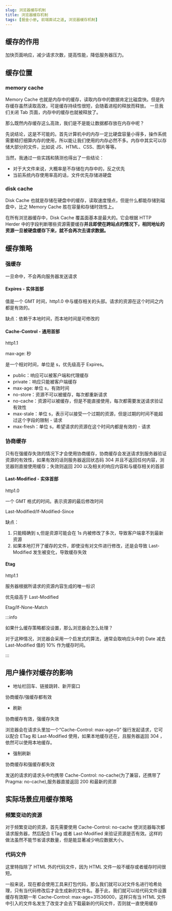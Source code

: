 ```yaml
---
slug: 浏览器缓存机制
title: 浏览器缓存机制
tags: [掘金小册, 前端面试之道, 浏览器缓存机制]
---
```


## 缓存的作用

加快页面响应，减少请求次数，提高性能，降低服务器压力。

## 缓存位置

### memory cache

Memory Cache 也就是内存中的缓存，读取内存中的数据肯定比磁盘快。但是内存缓存虽然读取高效，可是缓存持续性很短，会随着进程的释放而释放。 一旦我们关闭 Tab 页面，内存中的缓存也就被释放了。

那么既然内存缓存这么高效，我们是不是能让数据都存放在内存中呢？

先说结论，这是不可能的。首先计算机中的内存一定比硬盘容量小得多，操作系统需要精打细算内存的使用，所以能让我们使用的内存必然不多。内存中其实可以存储大部分的文件，比如说 JS、HTML、CSS、图片等等。

当然，我通过一些实践和猜测也得出了一些结论：

- 对于大文件来说，大概率是不存储在内存中的，反之优先
- 当前系统内存使用率高的话，文件优先存储进硬盘

### disk cache

Disk Cache 也就是存储在硬盘中的缓存，读取速度慢点，但是什么都能存储到磁盘中，比之 Memory Cache 胜在容量和存储时效性上。

在所有浏览器缓存中，Disk Cache 覆盖面基本是最大的。它会根据 HTTP Herder 中的字段判断哪些资源需要缓存**并且即使在跨站点的情况下，相同地址的资源一旦被硬盘缓存下来，就不会再次去请求数据。**

## 缓存策略

### 强缓存

一旦命中，不会再向服务器发送请求

#### Expires - 实体首部

值是一个 GMT 时间，http1.0 中与缓存相关的头部。请求的资源在这个时间之内都是有效的。

缺点：依赖于本地时间，而本地时间是可修改的

#### Cache-Control - 通用首部

http1.1

max-age: 秒

是一个相对时间，单位是 s，优先级高于 Expires。

- public：响应可以被客户端和代理缓存
- private：响应只能被客户端缓存
- max-age: 单位 s，有效时间
- no-store：资源不可以被缓存，每次都重新请求
- no-cache：资源可以被缓存，但是不能直接使用，每次都需要发送请求验证有效性
- max-stale：单位 s，表示可以接受一个过期的资源，但是过期的时间不能超过这个字段的限制 - 请求
- max-fresh：单位 s，希望请求的资源在这个时间内都是有效的 - 请求

### 协商缓存

只有在强缓存失效的情况下才会使用协商缓存，协商缓存会发送请求到服务器验证资源的有效性，如果有效的话则服务器返回状态码 304 并且不返回任何内容，浏览器则直接使用缓存；失效则返回 200 以及相关的响应内容和与缓存相关的首部

#### Last-Modified - 实体首部

http1.0

一个 GMT 格式的时间。表示资源的最后修改时间

Last-Modified/If-Modified-Since

缺点：

1. 只能精确到 s,但是资源可能会在 1s 内被修改了多次，导致客户端拿不到最新资源
2. 如果本地打开了缓存的文件，即使没有对文件进行修改，还是会导致 Last-Modified 发生被变化，导致缓存失效

#### Etag

http1.1

服务器根据所请求的资源内容生成的唯一标识

优先级高于 Last-Modified

Etag/If-None-Match

:::info

如果什么缓存策略都没设置，那么浏览器会怎么处理？

对于这种情况，浏览器会采用一个启发式的算法，通常会取响应头中的 Date 减去 Last-Modified 值的 10% 作为缓存时间。

:::

## 用户操作对缓存的影响

- 地址栏回车、链接跳转、新开窗口

协商缓存/强缓存都有效

- 刷新

协商缓存有效，强缓存失效

浏览器会在请求头里加一个“Cache-Control: max-age=0” 强行发起请求，它可以配合 ETag 和 Last-Modified 使用，如果本地缓存还在，且服务器返回 304 ，依然可以使用本地缓存。

- 强制刷新

协商缓存和强缓存都失效

发送的请求的请求头中均携带 Cache-Control: no-cache(为了兼容，还携带了 Pragma: no-cache),服务器直接返回 200 和最新的资源

## 实际场景应用缓存策略

### 频繁变动的资源

对于频繁变动的资源，首先需要使用 Cache-Control: no-cache 使浏览器每次都请求服务器，然后配合 ETag 或者 Last-Modified 来验证资源是否有效。这样的做法虽然不能节省请求数量，但是能显著减少响应数据大小。

### 代码文件

这里特指除了 HTML 外的代码文件，因为 HTML 文件一般不缓存或者缓存时间很短。

一般来说，现在都会使用工具来打包代码，那么我们就可以对文件名进行哈希处理，只有当代码修改后才会生成新的文件名。基于此，我们就可以给代码文件设置缓存有效期一年 Cache-Control: max-age=31536000，这样只有当 HTML 文件中引入的文件名发生了改变才会去下载最新的代码文件，否则就一直使用缓存
